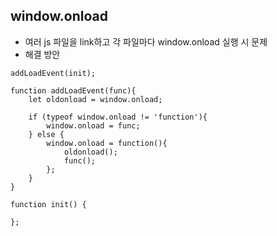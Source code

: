 ## window.onload
* 여러 js 파일을 link하고 각 파일마다 window.onload 실행 시 문제
* 해결 방안
```
addLoadEvent(init);

function addLoadEvent(func){
    let oldonload = window.onload;
    
    if (typeof window.onload != 'function'){
        window.onload = func;
    } else {
		window.onload = function(){
			oldonload();
            func();
        };
    }
}

function init() {
	
};
```
